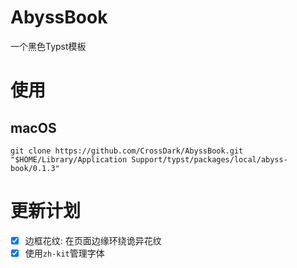 # AbyssBook

一个黑色Typst模板

# 使用

## macOS

`git clone https://github.com/CrossDark/AbyssBook.git "$HOME/Library/Application Support/typst/packages/local/abyss-book/0.1.3"`

# 更新计划

- [x] 边框花纹: 在页面边缘环绕诡异花纹
- [x] 使用`zh-kit`管理字体
